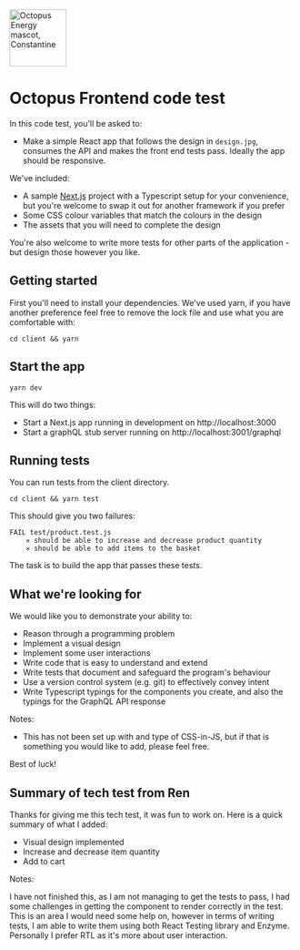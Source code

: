 <img src="https://static.octopuscdn.com/constantine/constantine.svg" alt="Octopus Energy mascot, Constantine" width="100" />

# Octopus Frontend code test

In this code test, you'll be asked to:

- Make a simple React app that follows the design in `design.jpg`, consumes the API and makes the front end tests pass. Ideally the app should be responsive.

We've included:

- A sample [Next.js](https://nextjs.org/) project with a Typescript setup for your convenience, but you're welcome to swap it out for another framework if you prefer
- Some CSS colour variables that match the colours in the design
- The assets that you will need to complete the design

You're also welcome to write more tests for other parts of the application - but design those however you like.

## Getting started

First you'll need to install your dependencies. We've used yarn, if you have another preference feel free to remove the lock file and use what you are comfortable with:

```
cd client && yarn
```

## Start the app

```
yarn dev
```

This will do two things:

- Start a Next.js app running in development on http://localhost:3000
- Start a graphQL stub server running on http://localhost:3001/graphql

## Running tests

You can run tests from the client directory.

```
cd client && yarn test
```

This should give you two failures:

```
FAIL test/product.test.js
    ✕ should be able to increase and decrease product quantity
    ✕ should be able to add items to the basket
```

The task is to build the app that passes these tests.

## What we're looking for

We would like you to demonstrate your ability to:

- Reason through a programming problem
- Implement a visual design
- Implement some user interactions
- Write code that is easy to understand and extend
- Write tests that document and safeguard the program's behaviour
- Use a version control system (e.g. git) to effectively convey intent
- Write Typescript typings for the components you create, and also the typings for the GraphQL API response

Notes:
- This has not been set up with and type of CSS-in-JS, but if that is something you would like to add, please feel free.

Best of luck!

## Summary of tech test from Ren

Thanks for giving me this tech test, it was fun to work on. 
Here is a quick summary of what I added:

- Visual design implemented
- Increase and decrease item quantity
- Add to cart


Notes:

I have not finished this, as I am not managing to get the tests to pass, I had some challenges in getting the component to render correctly in the test. This is an area I would need some help on, however in terms of writing tests, I am able to write them using both React Testing library and Enzyme. Personally I prefer RTL as it's more about user interaction.


